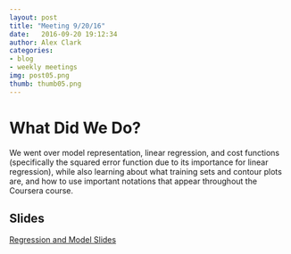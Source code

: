 ```yaml
---
layout: post
title: "Meeting 9/20/16"
date: 	2016-09-20 19:12:34
author: Alex Clark
categories:
- blog
- weekly meetings
img: post05.png
thumb: thumb05.png
---
```


# What Did We Do?

We went over model representation, linear regression, and cost functions (specifically the squared error function due to its importance for linear regression), while also learning about what training sets and contour plots are, and how to use important notations that appear throughout the Coursera course.

## Slides

[Regression and Model Slides](https://docs.google.com/presentation/d/1qX7rltRX7yeBwdSYoLZZGapIGktC619Sjdas1PtaUmw/)

[hampden]: https://github.com/jekyll/jekyll
